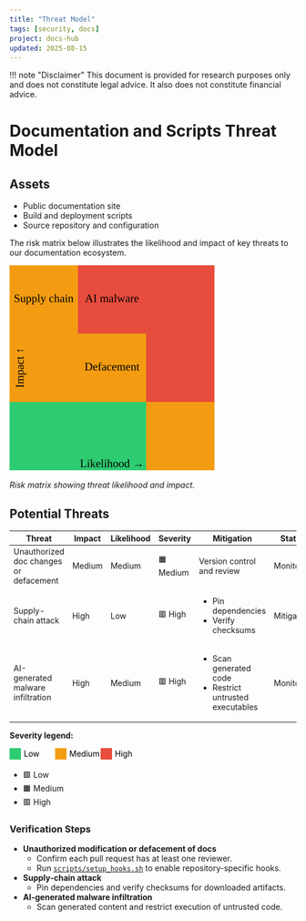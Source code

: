 ```yaml
---
title: "Threat Model"
tags: [security, docs]
project: docs-hub
updated: 2025-08-15
---
```

!!! note "Disclaimer"
    This document is provided for research purposes only and does not constitute legal advice. It also does not constitute financial advice.
# Documentation and Scripts Threat Model

## Assets

- Public documentation site
- Build and deployment scripts
- Source repository and configuration

The risk matrix below illustrates the likelihood and impact of key threats to our documentation ecosystem.

![Risk matrix plotting impact against likelihood for top threats including defacement, supply chain compromise, and AI-generated malware.](threat-model.svg)

*Risk matrix showing threat likelihood and impact.*

## Potential Threats

| Threat | Impact | Likelihood | Severity | Mitigation | Status |
|--------|--------|------------|----------|------------|--------|
| Unauthorized doc changes or defacement | Medium | Medium | 🟧 Medium | Version control and review | Monitored |
| Supply-chain attack | High | Low | 🟥 High | <ul><li>Pin dependencies</li><li>Verify checksums</li></ul> | Mitigated |
| AI-generated malware infiltration | High | Medium | 🟥 High | <ul><li>Scan generated code</li><li>Restrict untrusted executables</li></ul> | Monitored |

**Severity legend:**

<svg aria-label="Severity color legend showing Low, Medium, and High" role="img" width="240" height="20">
  <rect x="0" y="0" width="20" height="20" fill="#2ecc71" />
  <text x="25" y="15" font-size="14">Low</text>
  <rect x="80" y="0" width="20" height="20" fill="#f39c12" />
  <text x="105" y="15" font-size="14">Medium</text>
  <rect x="160" y="0" width="20" height="20" fill="#e74c3c" />
  <text x="185" y="15" font-size="14">High</text>
</svg>

- 🟩 Low
- 🟧 Medium
- 🟥 High

### Verification Steps

- **Unauthorized modification or defacement of docs**
  - Confirm each pull request has at least one reviewer.
  - Run [`scripts/setup_hooks.sh`](https://github.com/d0tTino/docs-/blob/main/scripts/setup_hooks.sh) to enable repository-specific hooks.
- **Supply-chain attack**
  - Pin dependencies and verify checksums for downloaded artifacts.
- **AI-generated malware infiltration**
  - Scan generated content and restrict execution of untrusted code.
